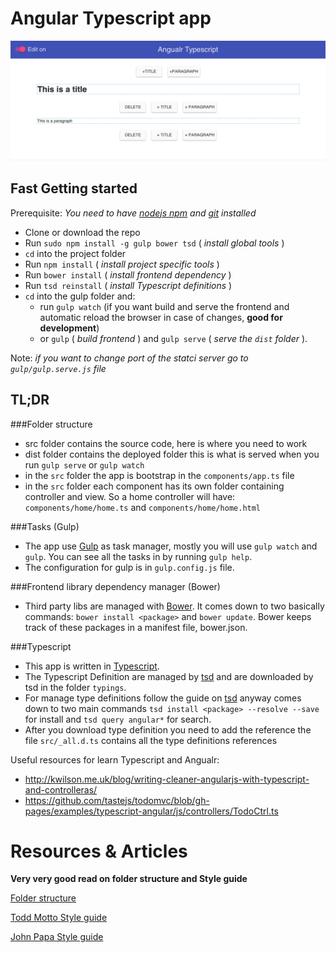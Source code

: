 # Angular Typescript app

![Angular Typescript](./angular-typescript.png)

## Fast Getting started

Prerequisite: *You need to have [nodejs npm](https://nodejs.org/) and [git](https://git-scm.com/) installed*

- Clone or download the repo
- Run ```sudo npm install -g gulp bower tsd``` ( *install global tools* )
- ```cd``` into the project folder
- Run ```npm install``` ( *install project specific tools* )
- Run ```bower install``` ( *install frontend dependency* )
- Run ```tsd reinstall``` ( *install Typescript definitions* )
- ```cd``` into the gulp folder and:
    - run ```gulp watch``` (if you want build and serve the frontend and automatic reload the browser in case of changes, **good for development**)
    - or ```gulp``` ( *build frontend* ) and ```gulp serve``` ( *serve the ```dist``` folder* ).

Note: *if you want to change port of the statci server go to ```gulp/gulp.serve.js``` file*

## TL;DR

###Folder structure

- src folder contains the source code, here is where you need to work
- dist folder contains the deployed folder this is what is served when you run ```gulp serve``` or ```gulp watch```
- in the ```src``` folder the app is bootstrap in the ```components/app.ts``` file
- in the ```src``` folder each component has its own folder containing controller and view. So a home controller will have: ```components/home/home.ts``` and ```components/home/home.html```

###Tasks (Gulp)

- The app use [Gulp](http://gulpjs.com/) as task manager, mostly you will use ```gulp watch``` and ```gulp```. You can see all the tasks in by running ```gulp help```.
- The configuration for gulp is in ```gulp.config.js``` file.

###Frontend library dependency manager (Bower)

- Third party libs are managed with [Bower](http://bower.io/). It comes down to two basically commands: ```bower install <package>``` and ```bower update```. Bower keeps track of these packages in a manifest file, bower.json.

###Typescript

- This app is written in [Typescript](http://www.typescriptlang.org/).
- The Typescript Definition are managed by [tsd](https://www.npmjs.com/package/tsd) and are downloaded by tsd in the folder ```typings```.
- For manage type definitions follow the guide on [tsd](https://www.npmjs.com/package/tsd) anyway comes down to two main commands ```tsd install <package> --resolve --save``` for install and ```tsd query angular*``` for search.
- After you download type definition you need to add the reference the file ```src/_all.d.ts``` contains all the type definitions references


Useful resources for learn Typescript and Angualr:
- http://kwilson.me.uk/blog/writing-cleaner-angularjs-with-typescript-and-controlleras/
- https://github.com/tastejs/todomvc/blob/gh-pages/examples/typescript-angular/js/controllers/TodoCtrl.ts

# Resources & Articles
__Very very good read on folder structure and Style guide__

[Folder structure](https://scotch.io/tutorials/angularjs-best-practices-directory-structure)

[Todd Motto Style guide](https://github.com/toddmotto/angularjs-styleguide)

[John Papa Style guide](https://github.com/johnpapa/angular-styleguide)
